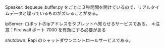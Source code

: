 Speaker:  dequeue_buffer.py をごとに３秒間間を開けているので、リアルタイムデータと喋っているものがズレることがある。

ipServer:  ロボットのipアドレスをタブレットへ知らせるサービスである。
＊注意：Fire wall ポート 7000 を有効にする必要がある

shutdown: Rapi のシャットダウンコントロールサービスである。
